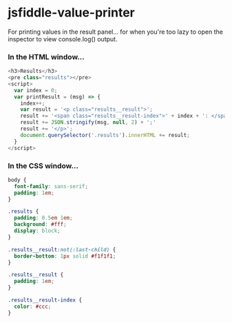 # jsfiddle-value-printer
For printing values in the result panel... for when you're too lazy to open the inspector to view console.log() output.

### In the HTML window...
```javascript
<h3>Results</h3>
<pre class="results"></pre>
<script>
  var index = 0;
  var printResult = (msg) => {
    index++;
    var result = '<p class="results__result">';
    result += '<span class="results__result-index">' + index + ': </span>'; 
    result += JSON.stringify(msg, null, 2) + ';'
    result += '</p>';
    document.querySelector('.results').innerHTML += result;
  }
</script>
```

### In the CSS window...
```css
body {
  font-family: sans-serif;
  padding: 1em;
}

.results {
  padding: 0.5em 1em;
  background: #fff;
  display: block;
}

.results__result:not(:last-child) {
  border-bottom: 1px solid #f1f1f1;
}

.results__result {
  padding: 1em;
}

.results__result-index {
  color: #ccc;
}

```
